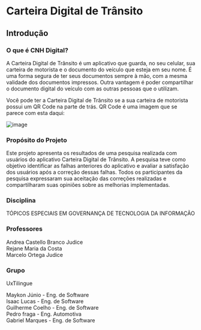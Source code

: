 # Carteira Digital de Trânsito

## Introdução

### O que é CNH Digital?
A Carteira Digital de Trânsito é um aplicativo que guarda, no seu celular, sua carteira de motorista e o documento do veículo que esteja em seu nome. É uma forma segura de ter seus documentos sempre à mão, com a mesma validade dos documentos impressos. Outra vantagem é poder compartilhar o documento digital do veículo com as outras pessoas que o utilizam. 

Você pode ter a Carteira Digital de Trânsito se a sua carteira de motorista possui um QR Code na parte de trás. QR Code é uma imagem que se parece com esta daqui:

![image](https://github.com/maykonjuso/CarteiraDigital/assets/89596623/83f55f8b-6ab7-475b-be12-474c20b05dbd)

### Propósito do Projeto
Este projeto apresenta os resultados de uma pesquisa realizada com usuários do aplicativo Carteira Digital de Trânsito. A pesquisa teve como objetivo identificar as falhas anteriores do aplicativo e avaliar a satisfação dos usuários após a correção dessas falhas. Todos os participantes da pesquisa expressaram sua aceitação das correções realizadas e compartilharam suas opiniões sobre as melhorias implementadas.

### Disciplina
TÓPICOS ESPECIAIS EM GOVERNANÇA DE TECNOLOGIA DA INFORMAÇÃO

### Professores
Andrea Castello Branco Judice
<br>
Rejane Maria da Costa
<br>
Marcelo Ortega Judice

### Grupo

UxTilingue

Maykon Júnio - Eng. de Software
<br>
Isaac Lucas - Eng. de Software
<br>
Guilherme Coelho - Eng. de Software
<br>
Pedro fraga - Eng. Automotiva
<br>
Gabriel Marques - Eng. de Software
